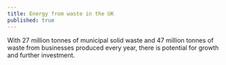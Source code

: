 ```yaml
---
title: Energy from waste in the UK
published: true
---
```


With 27 million tonnes of municipal solid waste and 47 million tonnes of waste from businesses produced every year, there is potential for growth and further investment.
